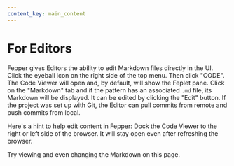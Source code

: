 ```yaml
---
content_key: main_content
---
```

# For Editors

Fepper gives Editors the ability to edit Markdown files directly in the UI. 
Click the eyeball icon on the right side of the top menu. Then click "CODE". The 
Code Viewer will open and, by default, will show the Feplet pane. Click on the 
"Markdown" tab and if the pattern has an associated `.md` file, its Markdown 
will be displayed. It can be edited by clicking the "Edit" button. If the 
project was set up with Git, the Editor can pull commits from remote and push 
commits from local.

Here's a hint to help edit content in Fepper: Dock the Code Viewer to the right 
or left side of the browser. It will stay open even after refreshing the browser.

Try viewing and even changing the Markdown on this page.
